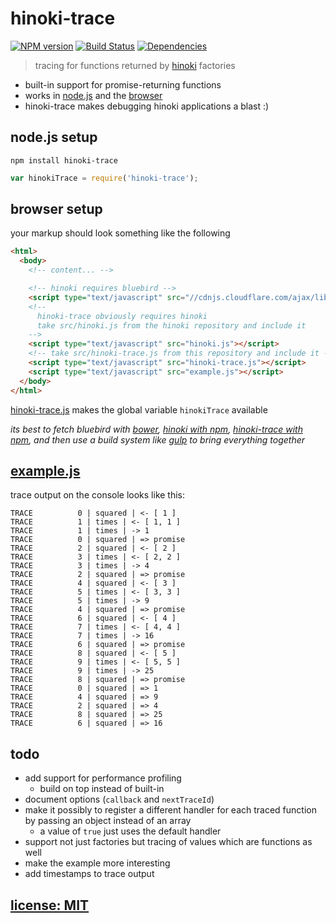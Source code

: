# hinoki-trace

[![NPM version](https://badge.fury.io/js/hinoki-trace.svg)](http://badge.fury.io/js/hinoki-trace)
[![Build Status](https://travis-ci.org/snd/hinoki-trace.svg?branch=master)](https://travis-ci.org/snd/hinoki-trace)
[![Dependencies](https://david-dm.org/snd/hinoki-trace.svg)](https://david-dm.org/snd/hinoki-trace)

> tracing for functions returned by [hinoki](https://github.com/snd/hinoki) factories

- built-in support for promise-returning functions
- works in [node.js](#nodejs-setup) and the [browser](#browser-setup)
- hinoki-trace makes debugging hinoki applications a blast :)

## node.js setup

```
npm install hinoki-trace
```

```javascript
var hinokiTrace = require('hinoki-trace');
```

## browser setup

your markup should look something like the following

```html
<html>
  <body>
    <!-- content... -->

    <!-- hinoki requires bluebird -->
    <script type="text/javascript" src="//cdnjs.cloudflare.com/ajax/libs/bluebird/1.2.2/bluebird.js"></script>
    <!--
      hinoki-trace obviously requires hinoki
      take src/hinoki.js from the hinoki repository and include it
    -->
    <script type="text/javascript" src="hinoki.js"></script>
    <!-- take src/hinoki-trace.js from this repository and include it -->
    <script type="text/javascript" src="hinoki-trace.js"></script>
    <script type="text/javascript" src="example.js"></script>
  </body>
</html>
```

[hinoki-trace.js](src/hinoki-trace.js) makes the global
variable `hinokiTrace` available

*its best to fetch bluebird with [bower](http://bower.io/),
[hinoki with npm](https://www.npmjs.org/package/hinoki),
[hinoki-trace with npm](https://www.npmjs.org/package/hinoki-trace),
and then use
a build system like [gulp](http://gulpjs.com/) to bring everything together*


## [example.js](example.js)

trace output on the console looks like this:

```
TRACE          0 | squared | <- [ 1 ]
TRACE          1 | times | <- [ 1, 1 ]
TRACE          1 | times | -> 1
TRACE          0 | squared | => promise
TRACE          2 | squared | <- [ 2 ]
TRACE          3 | times | <- [ 2, 2 ]
TRACE          3 | times | -> 4
TRACE          2 | squared | => promise
TRACE          4 | squared | <- [ 3 ]
TRACE          5 | times | <- [ 3, 3 ]
TRACE          5 | times | -> 9
TRACE          4 | squared | => promise
TRACE          6 | squared | <- [ 4 ]
TRACE          7 | times | <- [ 4, 4 ]
TRACE          7 | times | -> 16
TRACE          6 | squared | => promise
TRACE          8 | squared | <- [ 5 ]
TRACE          9 | times | <- [ 5, 5 ]
TRACE          9 | times | -> 25
TRACE          8 | squared | => promise
TRACE          0 | squared | => 1
TRACE          4 | squared | => 9
TRACE          2 | squared | => 4
TRACE          8 | squared | => 25
TRACE          6 | squared | => 16
```

## todo

- add support for performance profiling
  - build on top instead of built-in
- document options (`callback` and `nextTraceId`)
- make it possibly to register a different handler for each traced function
by passing an object instead of an array
  - a value of `true` just uses the default handler
- support not just factories but tracing of values which are functions as well
- make the example more interesting
- add timestamps to trace output

## [license: MIT](LICENSE)
